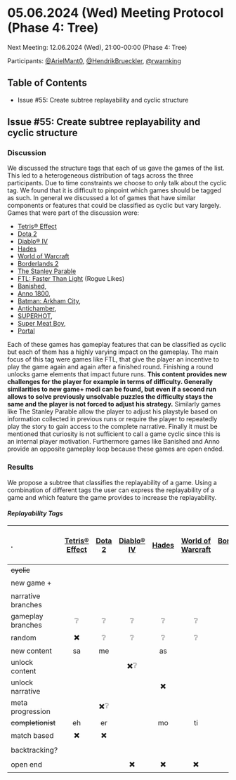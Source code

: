 # 05.06.2024 (Wed) Meeting Protocol (Phase 4: Tree)

Next Meeting: 12.06.2024 (Wed), 21:00-00:00 (Phase 4: Tree)

Participants: [@ArielMant0](https://github.com/ArielMant0), [@HendrikBrueckler](https://github.com/HendrikBrueckler), [@rwarnking](https://github.com/rwarnking)

## Table of Contents

- Issue #55: Create subtree replayability and cyclic structure

## Issue #55: Create subtree replayability and cyclic structure

### Discussion

We discussed the structure tags that each of us gave the games of the list. This led to a heterogeneous distribution of tags across the three participants. Due to time constraints we choose to only talk about the cyclic tag.
We found that it is difficult to pinpoint which games should be tagged as such. In general we discussed a lot of games that have similar components or features that could be classified as cyclic but vary largely.
Games that were part of the discussion were:

- [Tetris® Effect](https://store.steampowered.com/app/1003590/Tetris_Effect_Connected/)
- [Dota 2](https://store.steampowered.com/app/570/Dota_2/)
- [Diablo® IV](https://store.steampowered.com/app/2344520/Diablo_IV/)
- [Hades](https://store.steampowered.com/app/1145360/Hades/)
- [World of Warcraft](https://worldofwarcraft.blizzard.com/de-de/)
- [Borderlands 2](https://store.steampowered.com/app/49520/Borderlands_2/)
- [The Stanley Parable](https://store.steampowered.com/app/221910/The_Stanley_Parable/)
- [FTL: Faster Than Light](https://store.steampowered.com/app/212680/FTL_Faster_Than_Light/) (Rogue Likes)
- [Banished](https://store.steampowered.com/app/242920/Banished/),
- [Anno 1800](https://store.steampowered.com/app/916440/Anno_1800/),
- [Batman: Arkham City](https://store.steampowered.com/app/200260/Batman_Arkham_City__Game_of_the_Year_Edition/),
- [Antichamber](https://store.steampowered.com/app/219890/Antichamber/),
- [SUPERHOT](https://store.steampowered.com/app/322500/SUPERHOT/),
- [Super Meat Boy](https://store.steampowered.com/app/40800/Super_Meat_Boy/),
- [Portal](https://store.steampowered.com/app/400/Portal/)

Each of these games has gameplay features that can be classified as cyclic but each of them has a highly varying impact on the gameplay. The main focus of this tag were games like FTL, that give the player an incentive to play the game again and again after a finished round. Finishing a round unlocks game elements that impact future runs.
**This content provides new challenges for the player for example in terms of difficulty. Generally similarities to new game+ modi can be found, but even if a second run allows to solve previously unsolvable puzzles the difficulty stays the same and the player is not forced to adjust his strategy.**
Similarly games like The Stanley Parable allow the player to adjust his playstyle based on information collected in previous runs or require the player to repeatedly play the story to gain access to the complete narrative.
Finally it must be mentioned that curiosity is not sufficient to call a game cyclic since this is an internal player motivation. Furthermore games like Banished and Anno provide an opposite gameplay loop because these games are open ended.

### Results

We propose a subtree that classifies the replayability of a game. Using a combination of different tags the user can express the replayability of a game and which feature the game provides to increase the replayability.

#### *Replayability Tags*

. | [Tetris® Effect](https://store.steampowered.com/app/1003590/Tetris_Effect_Connected/) | [Dota 2](https://store.steampowered.com/app/570/Dota_2/ )| [Diablo® IV](https://store.steampowered.com/app/2344520/Diablo_IV/) | [Hades](https://store.steampowered.com/app/1145360/Hades/) | [World of Warcraft](https://worldofwarcraft.blizzard.com/de-de/) | [Borderlands 2](https://store.steampowered.com/app/49520/Borderlands_2/) | [The Stanley Parable](https://store.steampowered.com/app/221910/The_Stanley_Parable/) | [FTL: Faster Than Light](https://store.steampowered.com/app/212680/FTL_Faster_Than_Light/) | [Anno 1800](https://store.steampowered.com/app/916440/Anno_1800/) | [Batman: Arkham City](https://store.steampowered.com/app/200260/Batman_Arkham_City__Game_of_the_Year_Edition/) | [Antichamber](https://store.steampowered.com/app/219890/Antichamber/) | [SUPERHOT](https://store.steampowered.com/app/322500/SUPERHOT/) | [Super Meat Boy](https://store.steampowered.com/app/40800/Super_Meat_Boy/) | [Portal](https://store.steampowered.com/app/400/Portal/)
| :---- | :---: | :---: | :---: | :---: | :---: | :---: | :---: | :---: | :---: | :---: | :---: | :---: | :---: | :---: |
| ~~cyclic~~ |  |  |  |  |  |  |  |  |  |  |  |  |  |  |
| new game \+ |  |  |  |  |  | ✖️ |  |  |  | ✖️ |  |  |  |  |
| narrative branches |  |  |  |  |  |  | ✖️ |  |  |  |  |  |  |  |
| gameplay branches | ❔ | ❔ | ❔ | ❔ | ❔ | ❔ | ✖️ |  |  |  |  | ✖️ |  |  |
| random | ✖️ | ❔ | ❔ | ❔ | ❔ | ❔ |  | ✖️ | ✖️ |  |  |  |  |  |
| new content | sa | me |  | as |  | un | lo | ck |  | co | n | ten | t | ❔ |
| unlock content |  |  | ✖️❔ |  |  | ✖️❔ |  | ✖️ |  | ✖️ |  |  | ✖️ |  |
| unlock narrative |  |  |  | ✖️ |  |  | ✖️ |  |  |  |  |  |  |  |
| meta progression |  | ✖️❔ |  |  |  |  | ✖️ | ✖️❔ |  |  |  | ✖️❔ | ✖️❔ |  |
| ~~completionist~~ | eh | er |  | mo | ti | vat | ion | ❔ |  |  |  |  |  |  |
| match based | ✖️ | ✖️ |  |  |  |  |  |  | ✖️ |  |  |  |  |  |
| backtracking? |  |  |  |  |  |  | ✖️❔ |  |  |  | ✖️❔ |  |  |  |
| open end |  |  | ✖️ | ✖️ | ✖️ |  |  |  | ✖️ |  |  |  |  |  |
